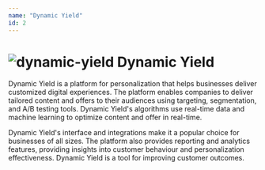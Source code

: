 ```yaml
---
name: "Dynamic Yield"
id: 2
---
```


# ![dynamic-yield](/images/tools/dynamic-yield.png) Dynamic Yield

Dynamic Yield is a platform for personalization that helps businesses deliver customized digital experiences. The platform enables companies to deliver tailored content and offers to their audiences using targeting, segmentation, and A/B testing tools. Dynamic Yield's algorithms use real-time data and machine learning to optimize content and offer in real-time.

Dynamic Yield's interface and integrations make it a popular choice for businesses of all sizes. The platform also provides reporting and analytics features, providing insights into customer behaviour and personalization effectiveness. Dynamic Yield is a tool for improving customer outcomes.
